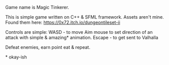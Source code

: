 Game name is Magic Tinkerer. 

This is simple game written on C++ & SFML framework. 
Assets aren't mine. Found them here: https://0x72.itch.io/dungeontileset-ii

Controls are simple:
WASD - to move
Aim mouse to set direction of an attack with simple & amazing* animation.
Escape - to get sent to Valhalla

Defeat enemies, earn point eat & repeat.


\* okay-ish
